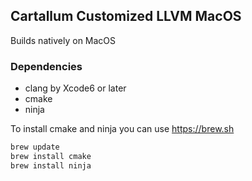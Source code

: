 ## Cartallum Customized LLVM MacOS

Builds natively on MacOS

### Dependencies

* clang by Xcode6 or later
* cmake
* ninja

To install cmake and ninja you can use https://brew.sh

```bash
brew update
brew install cmake
brew install ninja
```


